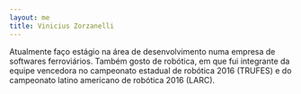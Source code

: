 ```yaml
---
layout: me
title: Vinicius Zorzanelli
---
```


Atualmente faço estágio na área de desenvolvimento numa empresa de softwares ferroviários. Também gosto de robótica, em que fui integrante da equipe vencedora no campeonato estadual de robótica 2016 (TRUFES) e do campeonato latino americano de robótica 2016 (LARC).